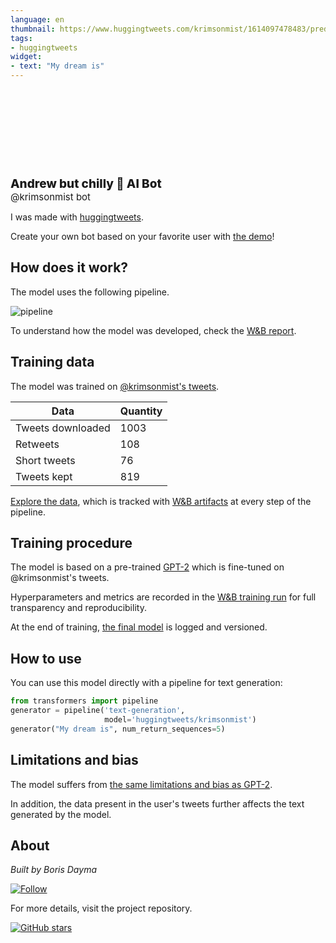 ```yaml
---
language: en
thumbnail: https://www.huggingtweets.com/krimsonmist/1614097478483/predictions.png
tags:
- huggingtweets
widget:
- text: "My dream is"
---
```


<div>
<div style="width: 132px; height:132px; border-radius: 50%; background-size: cover; background-image: url('https://pbs.twimg.com/profile_images/1170795982017171457/KAXBi-3B_400x400.jpg')">
</div>
<div style="margin-top: 8px; font-size: 19px; font-weight: 800">Andrew but chilly 🤖 AI Bot </div>
<div style="font-size: 15px">@krimsonmist bot</div>
</div>

I was made with [huggingtweets](https://github.com/borisdayma/huggingtweets).

Create your own bot based on your favorite user with [the demo](https://colab.research.google.com/github/borisdayma/huggingtweets/blob/master/huggingtweets-demo.ipynb)!

## How does it work?

The model uses the following pipeline.

![pipeline](https://github.com/borisdayma/huggingtweets/blob/master/img/pipeline.png?raw=true)

To understand how the model was developed, check the [W&B report](https://app.wandb.ai/wandb/huggingtweets/reports/HuggingTweets-Train-a-model-to-generate-tweets--VmlldzoxMTY5MjI).

## Training data

The model was trained on [@krimsonmist's tweets](https://twitter.com/krimsonmist).

| Data | Quantity |
| --- | --- |
| Tweets downloaded | 1003 |
| Retweets | 108 |
| Short tweets | 76 |
| Tweets kept | 819 |

[Explore the data](https://wandb.ai/wandb/huggingtweets/runs/3ppdwwwp/artifacts), which is tracked with [W&B artifacts](https://docs.wandb.com/artifacts) at every step of the pipeline.

## Training procedure

The model is based on a pre-trained [GPT-2](https://huggingface.co/gpt2) which is fine-tuned on @krimsonmist's tweets.

Hyperparameters and metrics are recorded in the [W&B training run](https://wandb.ai/wandb/huggingtweets/runs/2hpw60be) for full transparency and reproducibility.

At the end of training, [the final model](https://wandb.ai/wandb/huggingtweets/runs/2hpw60be/artifacts) is logged and versioned.

## How to use

You can use this model directly with a pipeline for text generation:

```python
from transformers import pipeline
generator = pipeline('text-generation',
                     model='huggingtweets/krimsonmist')
generator("My dream is", num_return_sequences=5)
```

## Limitations and bias

The model suffers from [the same limitations and bias as GPT-2](https://huggingface.co/gpt2#limitations-and-bias).

In addition, the data present in the user's tweets further affects the text generated by the model.

## About

*Built by Boris Dayma*

[![Follow](https://img.shields.io/twitter/follow/borisdayma?style=social)](https://twitter.com/intent/follow?screen_name=borisdayma)

For more details, visit the project repository.

[![GitHub stars](https://img.shields.io/github/stars/borisdayma/huggingtweets?style=social)](https://github.com/borisdayma/huggingtweets)
